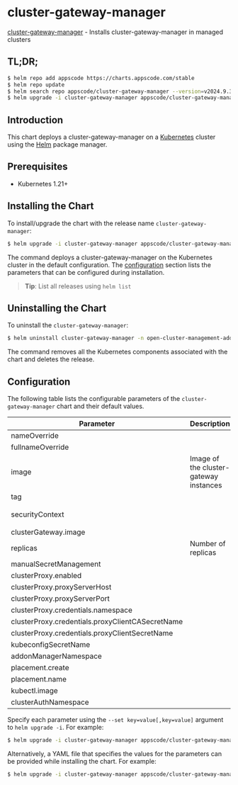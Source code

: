 # cluster-gateway-manager

[cluster-gateway-manager](https://github.com/kluster-manager/cluster-gateway) - Installs cluster-gateway-manager in managed clusters

## TL;DR;

```bash
$ helm repo add appscode https://charts.appscode.com/stable
$ helm repo update
$ helm search repo appscode/cluster-gateway-manager --version=v2024.9.30
$ helm upgrade -i cluster-gateway-manager appscode/cluster-gateway-manager -n open-cluster-management-addon --create-namespace --version=v2024.9.30
```

## Introduction

This chart deploys a cluster-gateway-manager on a [Kubernetes](http://kubernetes.io) cluster using the [Helm](https://helm.sh) package manager.

## Prerequisites

- Kubernetes 1.21+

## Installing the Chart

To install/upgrade the chart with the release name `cluster-gateway-manager`:

```bash
$ helm upgrade -i cluster-gateway-manager appscode/cluster-gateway-manager -n open-cluster-management-addon --create-namespace --version=v2024.9.30
```

The command deploys a cluster-gateway-manager on the Kubernetes cluster in the default configuration. The [configuration](#configuration) section lists the parameters that can be configured during installation.

> **Tip**: List all releases using `helm list`

## Uninstalling the Chart

To uninstall the `cluster-gateway-manager`:

```bash
$ helm uninstall cluster-gateway-manager -n open-cluster-management-addon
```

The command removes all the Kubernetes components associated with the chart and deletes the release.

## Configuration

The following table lists the configurable parameters of the `cluster-gateway-manager` chart and their default values.

|                    Parameter                     |              Description               |                                                                                             Default                                                                                             |
|--------------------------------------------------|----------------------------------------|-------------------------------------------------------------------------------------------------------------------------------------------------------------------------------------------------|
| nameOverride                                     |                                        | <code>""</code>                                                                                                                                                                                 |
| fullnameOverride                                 |                                        | <code>""</code>                                                                                                                                                                                 |
| image                                            | Image of the cluster-gateway instances | <code>ghcr.io/kluster-manager/cluster-gateway-manager</code>                                                                                                                                    |
| tag                                              |                                        | <code>""</code>                                                                                                                                                                                 |
| securityContext                                  |                                        | <code>{"allowPrivilegeEscalation":false,"capabilities":{"drop":["ALL"]},"privileged":false,"readOnlyRootFilesystem":true,"runAsNonRoot":true,"seccompProfile":{"type":"RuntimeDefault"}}</code> |
| clusterGateway.image                             |                                        | <code>ghcr.io/kluster-manager/cluster-gateway</code>                                                                                                                                            |
| replicas                                         | Number of replicas                     | <code>1</code>                                                                                                                                                                                  |
| manualSecretManagement                           |                                        | <code>false</code>                                                                                                                                                                              |
| clusterProxy.enabled                             |                                        | <code>true</code>                                                                                                                                                                               |
| clusterProxy.proxyServerHost                     |                                        | <code>"proxy-entrypoint.open-cluster-management-addon.svc"</code>                                                                                                                               |
| clusterProxy.proxyServerPort                     |                                        | <code>8090</code>                                                                                                                                                                               |
| clusterProxy.credentials.namespace               |                                        | <code>open-cluster-management-addon</code>                                                                                                                                                      |
| clusterProxy.credentials.proxyClientCASecretName |                                        | <code>proxy-server-ca</code>                                                                                                                                                                    |
| clusterProxy.credentials.proxyClientSecretName   |                                        | <code>proxy-client</code>                                                                                                                                                                       |
| kubeconfigSecretName                             |                                        | <code>""</code>                                                                                                                                                                                 |
| addonManagerNamespace                            |                                        | <code>open-cluster-management-cluster-gateway</code>                                                                                                                                            |
| placement.create                                 |                                        | <code>true</code>                                                                                                                                                                               |
| placement.name                                   |                                        | <code>global</code>                                                                                                                                                                             |
| kubectl.image                                    |                                        | <code>ghcr.io/appscode/kubectl-nonroot:1.31</code>                                                                                                                                              |
| clusterAuthNamespace                             |                                        | <code>open-cluster-management-cluster-auth</code>                                                                                                                                               |


Specify each parameter using the `--set key=value[,key=value]` argument to `helm upgrade -i`. For example:

```bash
$ helm upgrade -i cluster-gateway-manager appscode/cluster-gateway-manager -n open-cluster-management-addon --create-namespace --version=v2024.9.30 --set image=ghcr.io/kluster-manager/cluster-gateway-manager
```

Alternatively, a YAML file that specifies the values for the parameters can be provided while
installing the chart. For example:

```bash
$ helm upgrade -i cluster-gateway-manager appscode/cluster-gateway-manager -n open-cluster-management-addon --create-namespace --version=v2024.9.30 --values values.yaml
```
